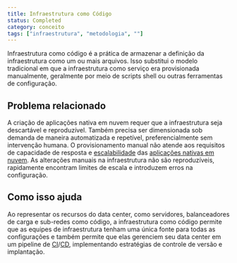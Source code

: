 ```yaml
---
title: Infraestrutura como Código
status: Completed
category: conceito
tags: ["infraestrutura", "metodologia", ""]
---
```


Infraestrutura como código é a prática de armazenar a definição da infraestrutura como um ou mais arquivos. Isso substitui o modelo tradicional em que a infraestrutura como serviço era provisionada manualmente, geralmente por meio de scripts shell ou outras ferramentas de configuração.

## Problema relacionado

A criação de aplicações nativa em nuvem requer que a infraestrutura seja descartável e reproduzível. Também precisa ser dimensionada sob demanda de maneira automatizada e repetível, preferencialmente sem intervenção humana. O provisionamento manual não atende aos requisitos de capacidade de resposta e [escalabilidade](/pt-br/scalability/) das [aplicações nativas em nuvem](/pt-br/cloud-native-apps/). As alterações manuais na infraestrutura não são reproduzíveis, rapidamente encontram limites de escala e introduzem erros na configuração.

## Como isso ajuda

Ao representar os recursos do data center, como servidores, balanceadores de carga e sub-redes como código, a infraestrutura como código permite que as equipes de infraestrutura tenham uma única fonte para todas as configurações e também permite que elas gerenciem seu data center em um pipeline de [CI](/pt-br/continuous-integration/)/[CD](/pt-br/continuous-delivery/), implementando estratégias de controle de versão e implantação.
